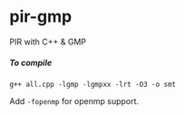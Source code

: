 pir-gmp
=======

PIR with C++ &amp; GMP

##### To compile

```
g++ all.cpp -lgmp -lgmpxx -lrt -O3 -o smt
```

Add `-fopenmp` for openmp support.
